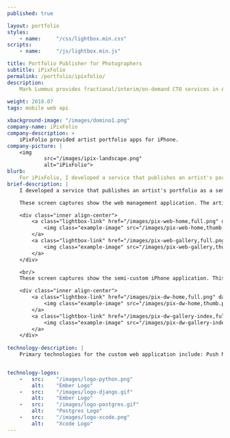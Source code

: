 ```yaml
--- 
published: true

layout: portfolio 
styles:
    - name:     "/css/lightbox.min.css"
scripts:
    - name:     "/js/lightbox.min.js"

title: Portfolio Publisher for Photographers 
subtitle: iPixFolio
permalink: /portfolio/ipixfolio/
description: 
    Mark Lummus provides fractional/interim/on-demand CTO services in Atlanta. Mark developed a service that publishes an artist's portfolio as a semi-custom iPhone app and launched several artist’s apps in the iTunes App Store. 
 
weight: 2010.07
tags: mobile web api

xbackground-image: "/images/domino1.png"
company-name: iPixFolio
company-description: >
    iPixFolio provided artist portfolio apps for iPhone. 
company-picture: |
    <img
            src="/images/ipix-landscape.png"
            alt="iPixFolio">
blurb:
    For iPixFolio, I developed a service that publishes an artist's portfolio as a semi-custom iPhone app. I launched several artist’s apps in the iTunes App Store. 
brief-description: |
    I developed a service that publishes an artist's portfolio as a semi-custom iPhone app. I launched several artist’s apps in the iTunes App Store. 

    These screen captures show the web management application. The artists uploads their art images to this application in the cloud. It's basically a custom content management system ("CMS") that I wrote to house their virtual portfolio images and data files. The iPhone app communicates with this application using a RESTful API to pull down images and artist info to display on the iPhone.

    <div class="inner align-center">
        <a class="lightbox-link" href="/images/pix-web-home,full.png" data-lightbox="example-set" data-title="Portfolio Publisher Web App - Home">
            <img class="example-image" src="/images/pix-web-home,thumb.png" alt=""/>
        </a>
        <a class="lightbox-link" href="/images/pix-web-gallery,full.png" data-lightbox="example-set" data-title="Portfolio Publisher Web App - Gallery">
            <img class="example-image" src="/images/pix-web-gallery,thumb.png" alt=""/>
        </a>
    </div>

    <br/>
    These screen captures show the semi-custom iPhone application. This application is used by fans of the artist to download and view the artist's portfolio, follow their blog, read their tweets, and communicate with the artist. This iPhone app is "semi-custom", meaning that I created one unique version per artist, using their unique identity/brand, so every one is different, but the functionality is the same.

    <div class="inner align-center">
        <a class="lightbox-link" href="/images/pix-dw-home,full.png" data-lightbox="example-set" data-title="Portfolio Publisher iPhone App - Home">
            <img class="example-image" src="/images/pix-dw-home,thumb.png" alt=""/>
        </a>
        <a class="lightbox-link" href="/images/pix-dw-gallery-index,full.png" data-lightbox="example-set" data-title="Portfolio Publisher iPhone App - Gallery">
            <img class="example-image" src="/images/pix-dw-gallery-index,thumb.png" alt=""/>
        </a>
    </div>
    
technology-description: |
    Primary technologies for the custom web application include: Push Notification using Apple Push Notification Service (APNS), Django, Python, PostgreSQL. <br>The custom iPhone app was written in Objective-C using Xcode.


technology-logos:
    -   src:    "/images/logo-python.png" 
        alt:    "Ember Logo"
    -   src:    "/images/logo-django.gif" 
        alt:    "Ember Logo"
    -   src:    "/images/logo-postgres.gif" 
        alt:    "Postgres Logo"
    -   src:    "/images/logo-xcode.png"             
        alt:    "Xcode Logo"
---
```


